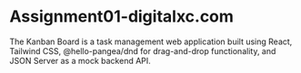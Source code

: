 # Assignment01-digitalxc.com
The Kanban Board is a task management web application built using React, Tailwind CSS, @hello-pangea/dnd for drag-and-drop functionality, and JSON Server as a mock backend API.
